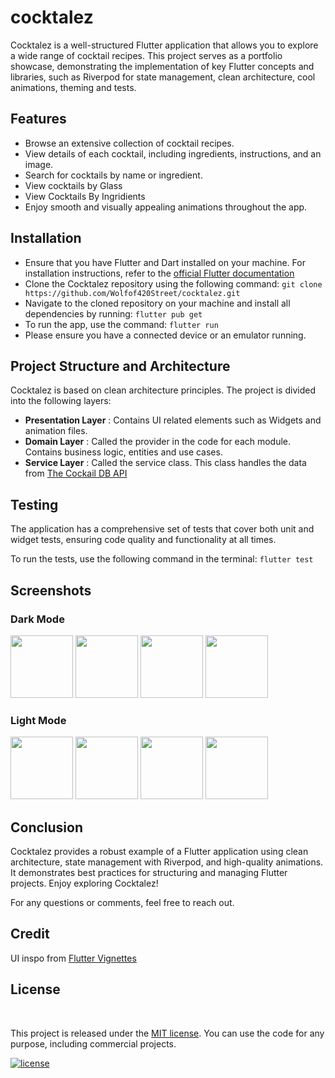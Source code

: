 # cocktalez

Cocktalez is a well-structured Flutter application that allows you to explore a wide range of cocktail recipes. This project serves as a portfolio showcase, demonstrating the implementation of key Flutter concepts and libraries, such as Riverpod for state management, clean architecture, cool animations, theming and tests. 

## Features
- Browse an extensive collection of cocktail recipes.
- View details of each cocktail, including ingredients, instructions, and an image.
- Search for cocktails by name or ingredient.
- View cocktails by Glass
- View Cocktails By Ingridients
- Enjoy smooth and visually appealing animations throughout the app.


## Installation
- Ensure that you have Flutter and Dart installed on your machine. For installation instructions, refer to the [official Flutter documentation](https://docs.flutter.dev/get-started/install)
- Clone the Cocktalez repository using the following command:
``` git clone https://github.com/Wolfof420Street/cocktalez.git ```
- Navigate to the cloned repository on your machine and install all dependencies by running:
``` flutter pub get ```
- To run the app, use the command:
 ``` flutter run ```
- Please ensure you have a connected device or an emulator running.

## Project Structure and Architecture
Cocktalez is based on clean architecture principles. The project is divided into the following layers:

- **Presentation Layer** : Contains UI related elements such as Widgets and animation files.
- **Domain Layer** :  Called the provider in the code for each module. Contains business logic, entities and use cases.
- **Service Layer** : Called the service class. This class handles the data from [The Cockail DB API](https://www.thecocktaildb.com/api.php)

## Testing
The application has a comprehensive set of tests that cover both unit and widget tests, ensuring code quality and functionality at all times.

To run the tests, use the following command in the terminal:
``` flutter test ```


## Screenshots
### Dark Mode

<p float="left">
  <img src="https://github.com/Wolfof420Street/cocktalez/assets/47379369/50623d1c-7afe-4e89-9802-37a45f52235f" width="100" />
  <img src="https://github.com/Wolfof420Street/cocktalez/assets/47379369/0a34b378-d35c-4ccc-a1bc-e60432aeed88" width="100" /> 
  <img src="https://github.com/Wolfof420Street/cocktalez/assets/47379369/ec5edd35-3201-463e-aef8-c803cf7ce567" width="100" />
  <img src="https://github.com/Wolfof420Street/cocktalez/assets/47379369/be1b9a5c-306f-4358-849a-818f5b7bf4b6" width="100" />
</p>

### Light Mode

<p float="left">
  <img src="https://github.com/Wolfof420Street/cocktalez/assets/47379369/de04ba0b-eebe-49bd-a003-19b685978fcb" width="100" />
  <img src="https://github.com/Wolfof420Street/cocktalez/assets/47379369/0a6971d0-863a-4045-9210-a17d5dae8db4" width="100" /> 
  <img src="https://github.com/Wolfof420Street/cocktalez/assets/47379369/a5a97afe-094e-4cf6-aa54-cf1a6b44b48b" width="100" />
  <img src="https://github.com/Wolfof420Street/cocktalez/assets/47379369/6fdb526a-2e9c-450d-bade-e678496f6bc6" width="100" />

</p>

## Conclusion
Cocktalez provides a robust example of a Flutter application using clean architecture, state management with Riverpod, and high-quality animations. It demonstrates best practices for structuring and managing Flutter projects. Enjoy exploring Cocktalez!

For any questions or comments, feel free to reach out.

## Credit
UI inspo from [Flutter Vignettes](https://github.com/gskinnerTeam/flutter_vignettes/tree/master)


## License

<br/>

This project is released under the [MIT license](LICENSE.md). You can use the code for any purpose, including commercial projects.

[![license](https://img.shields.io/badge/License-MIT-yellow.svg)](https://opensource.org/licenses/MIT)

